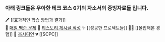 ### 아래 링크들은 우아한 테크 코스 6기의 자소서의 증빙자료들 입니다.

🖊 [[효과적인 학습 방법과 결과]]  
📐 [매일 백준 문제](https://www.acmicpc.net/user/eowns1111)
📝 [티스토리 게시글 작성](https://dnd0707.tistory.com/)
✨ [[성공한 프로젝트들]]
🦸‍♀️ [[몰입해본 경험]]
💎 [옵시디언](https://dj2ndbrain.netlify.app/javascript)
💔 [[SCPC]]
